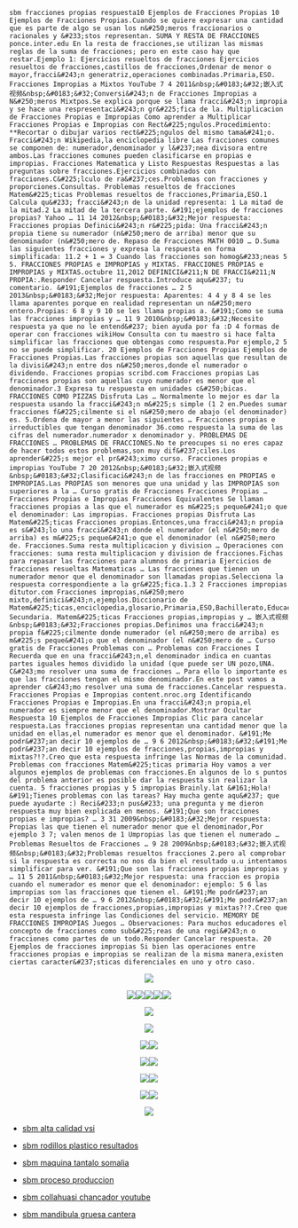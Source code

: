 
```
sbm fracciones propias respuesta10 Ejemplos de Fracciones Propias 10 Ejemplos de Fracciones Propias.Cuando se quiere expresar una cantidad que es parte de algo se usan los n&#250;meros fraccionarios o racionales y &#233;stos representan. SUMA Y RESTA DE FRACCIONES ponce.inter.edu En la resta de fracciones,se utilizan las mismas reglas de la suma de fracciones; pero en este caso hay que restar.Ejemplo 1: Ejercicios resueltos de fracciones Ejercicios resueltos de fracciones,castillos de fracciones,Ordenar de menor o mayor,fracci&#243;n generatriz,operaciones combinadas.Primaria,ESO. Fracciones Impropias a Mixtos YouTube 7 4 2011&nbsp;&#0183;&#32;嵌入式视频&nbsp;&#0183;&#32;Conversi&#243;n de Fracciones Impropias a N&#250;meros Mixtpos.Se explica porque se llama fracci&#243;n impropia y se hace una respresentaci&#243;n gr&#225;fica de la. Multiplicacion de Fracciones Propias e Impropias Como aprender a Multiplicar Fracciones Propias e Impropias con Rect&#225;ngulos.Procedimiento: **Recortar o dibujar varios rect&#225;ngulos del mismo tama&#241;o. Fracci&#243;n Wikipedia,la enciclopedia libre Las fracciones comunes se componen de: numerador,denominador y l&#237;nea divisora entre ambos.Las fracciones comunes pueden clasificarse en propias e impropias. Fracciones Matematica y Listo Respuestas Respuestas a las preguntas sobre fracciones.Ejercicios combinados con fracciones.C&#225;lculo de ra&#237;ces.Problemas con fracciones y proporciones.Consultas. Problemas resueltos de fracciones Matem&#225;ticas Problemas resueltos de fracciones,Primaria,ESO.1 Calcula qu&#233; fracci&#243;n de la unidad representa: 1 La mitad de la mitad.2 La mitad de la tercera parte. &#191;ejemplos de fracciones propias? Yahoo … 11 14 2012&nbsp;&#0183;&#32;Mejor respuesta: Fracciones propias Definici&#243;n r&#225;pida: Una fracci&#243;n propia tiene su numerador (n&#250;mero de arriba) menor que su denominador (n&#250;mero de. Repaso de Fracciones MATH 0010 … D.Suma las siguientes fracciones y expresa la respuesta en forma simplificada: 11.2 + 1 = 3 Cuando las fracciones son homog&#233;neas 5 5. FRACCIONES PROPIAS e IMPROPIAS y MIXTAS. FRACCIONES PROPIAS e IMPROPIAS y MIXTAS.octubre 11,2012 DEFINICI&#211;N DE FRACCI&#211;N PROPIA:.Responder Cancelar respuesta.Introduce aqu&#237; tu comentario. &#191;Ejemplos de fracciones … 2 5 2013&nbsp;&#0183;&#32;Mejor respuesta: Aparentes: 4 4 y 8 4 se les llama aparentes porque en realidad representan un n&#250;mero entero.Propias: 6 8 y 9 10 se les llama propias a. &#191;Como se suma las fracciones impropias y … 11 9 2010&nbsp;&#0183;&#32;Necesito respuesta ya que no le entend&#237; bien ayuda por fa :D 4 formas de operar con fracciones wikiHow Consulta con tu maestro si hace falta simplificar las fracciones que obtengas como respuesta.Por ejemplo,2 5 no se puede simplificar. 20 Ejemplos de Fracciones Propias Ejemplos de Fracciones Propias.Las fracciones propias son aquellas que resultan de la divisi&#243;n entre dos n&#250;meros,donde el numerador o dividendo. Fracciones propias scribd.com Fracciones propias Las fracciones propias son aquellas cuyo numerador es menor que el denominador.3 Expresa tu respuesta en unidades c&#250;bicas. FRACCIONES COMO PIZZAS Disfruta Las … Normalmente lo mejor es dar la respuesta usando la fracci&#243;n m&#225;s simple (1 2 en.Puedes sumar fracciones f&#225;cilmente si el n&#250;mero de abajo (el denominador) es. 5.Ordena de mayor a menor las siguientes … Fracciones propias e irreductibles que tengan denominador 36.como respuesta la suma de las cifras del numerador.numerador x denominador y. PROBLEMAS DE FRACCIONES … PROBLEMAS DE FRACCIONES.No te preocupes si no eres capaz de hacer todos estos problemas,son muy dif&#237;ciles.Los aprender&#225;s mejor el pr&#243;ximo curso. Fracciones propias e impropias YouTube 7 20 2012&nbsp;&#0183;&#32;嵌入式视频&nbsp;&#0183;&#32;Clasificaci&#243;n de las fracciones en PROPIAS e IMPROPIAS.Las PROPIAS son menores que una unidad y las IMPROPIAS son superiores a la … Curso gratis de Fracciones Fracciones Propias … Fracciones Propias e Impropias Fracciones Equivalentes Se llaman fracciones propias a las que el numerador es m&#225;s peque&#241;o que el denominador: Las impropias. Fracciones propias Disfruta Las Matem&#225;ticas Fracciones propias.Entonces,una fracci&#243;n propia es s&#243;lo una fracci&#243;n donde el numerador (el n&#250;mero de arriba) es m&#225;s peque&#241;o que el denominador (el n&#250;mero de. Fracciones.Suma resta multiplicacion y division … Operaciones con fracciones: suma resta multiplicacion y division de fracciones.Fichas para repasar las fracciones para alumnos de primaria Ejercicios de fracciones resueltas Matematicas … Las fracciones que tienen un numerador menor que el denominador son llamadas propias.Selecciona la respuesta correspondiente a la gr&#225;fica.1.3 2 Fracciones impropias ditutor.com Fracciones impropias,n&#250;mero mixto,definici&#243;n,ejemplos.Diccionario de Matem&#225;ticas,enciclopedia,glosario,Primaria,ESO,Bachillerato,Educaci&#243;n Secundaria. Matem&#225;ticas Fracciones propias,impropias y … 嵌入式视频&nbsp;&#0183;&#32;Fracciones propias.Definimos una fracci&#243;n propia f&#225;cilmente donde numerador (el n&#250;mero de arriba) es m&#225;s peque&#241;o que el denominador (el n&#250;mero de … Curso gratis de Fracciones Problemas con … Problemas con Fracciones I Recuerda que en una fracci&#243;n,el denominador indica en cuantas partes iguales hemos dividido la unidad (que puede ser UN pozo,UNA. C&#243;mo resolver una suma de fracciones … Para ello lo importante es que las fracciones tengan el mismo denominador.En este post vamos a aprender c&#243;mo resolver una suma de fracciones.Cancelar respuesta. Fracciones Propias e Impropias content.nroc.org Identificando Fracciones Propias e Impropias.En una fracci&#243;n propia,el numerador es siempre menor que el denominador.Mostrar Ocultar Respuesta 10 Ejemplos de Fracciones Impropias Clic para cancelar respuesta.Las fracciones propias representan una cantidad menor que la unidad en ellas,el numerador es menor que el denominador. &#191;Me podr&#237;an decir 10 ejemplos de … 9 6 2012&nbsp;&#0183;&#32;&#191;Me podr&#237;an decir 10 ejemplos de fracciones,propias,impropias y mixtas?!?.Creo que esta respuesta infringe las Normas de la comunidad. Problemas con fracciones Matem&#225;ticas primaria Hoy vamos a ver algunos ejemplos de problemas con fracciones.En algunos de lo s puntos del problema anterior es posible dar la respuesta sin realizar la cuenta. 5 fracciones propias y 5 impropias Brainly.lat &#161;Hola! &#191;Tienes problemas con las tareas? Hay mucha gente aqu&#237; que puede ayudarte :) Reci&#233;n pus&#233; una pregunta y me dieron respuesta muy bien explicada en menos. &#191;Que son fracciones propias e impropias? … 3 31 2009&nbsp;&#0183;&#32;Mejor respuesta: Propias las que tienen el numerador menor que el denominador,Por ejemplo 3 7; valen menos de 1 Umpropias las que tienen el numerado … Problemas Resueltos de Fracciones … 9 28 2009&nbsp;&#0183;&#32;嵌入式视频&nbsp;&#0183;&#32;Problemas resueltos fracciones 2.pero al comprobar si la respuesta es correcta no nos da bien el resultado u.u intentamos simplificar para ver. &#191;Que son las fracciones propias impropias y … 11 5 2011&nbsp;&#0183;&#32;Mejor respuesta: una fraccion es propia cuando el numerador es menor que el denominador: ejemplo: 5 6 las impropias son las fracciones que tienen el. &#191;Me podr&#237;an decir 10 ejemplos de … 9 6 2012&nbsp;&#0183;&#32;&#191;Me podr&#237;an decir 10 ejemplos de fracciones,propias,impropias y mixtas?!?.Creo que esta respuesta infringe las Condiciones del servicio. MEMORY DE FRACCIONES IMPROPIAS Juegos … Observaciones: Para muchos educadores el concepto de fracciones como sub&#225;reas de una regi&#243;n o fracciones como partes de un todo.Responder Cancelar respuesta. 20 Ejemplos de fracciones impropias Si bien las operaciones entre fracciones propias e impropias se realizan de la misma manera,existen ciertas caracter&#237;sticas diferenciales en uno y otro caso. 
```

<div align="center">

<a href="https://es-crusher.shibang-china.com/github&k=sbm+fracciones+propias+respuesta"><img src="https://static.shibang-china.com/es/crusher/logo.jpg"></a>

<a href="https://es-crusher.shibang-china.com/github&k=sbm+fracciones+propias+respuesta"><img src="https://static.shibang-china.com/es/crusher/index.jpg"></a><a href="https://es-crusher.shibang-china.com/material.htmlgithub&k=sbm+fracciones+propias+respuesta"><img src="https://static.shibang-china.com/es/crusher/material.jpg"></a><a href="https://es-crusher.shibang-china.com/application.htmlgithub&k=sbm+fracciones+propias+respuesta"><img src="https://static.shibang-china.com/es/crusher/application.jpg"></a><a href="https://es-crusher.shibang-china.com/aboutus.htmlgithub&k=sbm+fracciones+propias+respuesta"><img src="https://static.shibang-china.com/es/crusher/aboutus.jpg"></a><a href="https://es-crusher.shibang-china.com/contact.htmlgithub&k=sbm+fracciones+propias+respuesta"><img src="https://static.shibang-china.com/es/crusher/contact.jpg"></a>

<a href="https://es-crusher.shibang-china.com/github&k=sbm+fracciones+propias+respuesta"><img src="https://static.shibang-china.com/es/crusher/banner.jpg"></a>

<a href="https://swt.shibang-china.com/github&k=sbm+fracciones+propias+respuesta"><img src="https://static.shibang-china.com/es/crusher/text.jpg"></a>

<a href="https://swt.shibang-china.com/github&k=sbm+fracciones+propias+respuesta"><img src="https://static.shibang-china.com/es/crusher/chat.jpg"></a><a href="https://es-crusher.shibang-china.com/contact.htmlgithub&k=sbm+fracciones+propias+respuesta"><img src="https://static.shibang-china.com/es/crusher/message.jpg"></a>

<a href="https://es-crusher.shibang-china.com/products/pe.htmlgithub&k=sbm+fracciones+propias+respuesta"><img src="https://static.shibang-china.com/es/crusher/pe.jpg"></a><a href="https://es-crusher.shibang-china.com/products/pf.htmlgithub&k=sbm+fracciones+propias+respuesta"><img src="https://static.shibang-china.com/es/crusher/pf.jpg"></a>

<a href="https://es-crusher.shibang-china.com/products/hpt.htmlgithub&k=sbm+fracciones+propias+respuesta"><img src="https://static.shibang-china.com/es/crusher/hpt.jpg"></a><a href="https://es-crusher.shibang-china.com/products/vsi.htmlgithub&k=sbm+fracciones+propias+respuesta"><img src="https://static.shibang-china.com/es/crusher/vsi.jpg"></a>

<a href="https://es-crusher.shibang-china.com/products/klv.htmlgithub&k=sbm+fracciones+propias+respuesta"><img src="https://static.shibang-china.com/es/crusher/klv.jpg"></a><a href="https://es-crusher.shibang-china.com/products/portable.htmlgithub&k=sbm+fracciones+propias+respuesta"><img src="https://static.shibang-china.com/es/crusher/portable.jpg"></a>

<a href="https://swt.shibang-china.com/github&k=sbm+fracciones+propias+respuesta"><img src="https://static.shibang-china.com/es/crusher/case.jpg"></a>

</div>


* [sbm alta calidad vsi](sbm%20alta%20calidad%20vsi.md)

* [sbm rodillos plastico resultados](sbm%20rodillos%20plastico%20resultados.md)

* [sbm maquina tantalo somalia](sbm%20maquina%20tantalo%20somalia.md)

* [sbm proceso produccion](sbm%20proceso%20produccion.md)

* [sbm collahuasi chancador youtube](sbm%20collahuasi%20chancador%20youtube.md)

* [sbm mandibula gruesa cantera](sbm%20mandibula%20gruesa%20cantera.md)